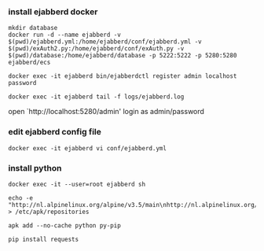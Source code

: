 ### install ejabberd docker

```
mkdir database
docker run -d --name ejabberd -v $(pwd)/ejabberd.yml:/home/ejabberd/conf/ejabberd.yml -v $(pwd)/exAuth2.py:/home/ejabberd/conf/exAuth.py -v $(pwd)/database:/home/ejabberd/database -p 5222:5222 -p 5280:5280 ejabberd/ecs
```

```
docker exec -it ejabberd bin/ejabberdctl register admin localhost password
```

```
docker exec -it ejabberd tail -f logs/ejabberd.log
```

open `http://localhost:5280/admin' login as admin/password


### edit ejabberd config file
```
docker exec -it ejabberd vi conf/ejabberd.yml
```


### install python
```
docker exec -it --user=root ejabberd sh

echo -e "http://nl.alpinelinux.org/alpine/v3.5/main\nhttp://nl.alpinelinux.org/alpine/v3.5/community" > /etc/apk/repositories

apk add --no-cache python py-pip

pip install requests

```